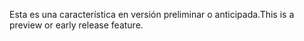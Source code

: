 <span data-ttu-id="daa63-101">Esta es una característica en versión preliminar o anticipada.</span><span class="sxs-lookup"><span data-stu-id="daa63-101">This is a preview or early release feature.</span></span>